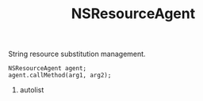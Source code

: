 ﻿---
uid: crmscript_ref_NSResourceAgent
title: NSResourceAgent
intellisense: Void.NSResourceAgent
keywords: NSResourceAgent
so.topic: reference
---

String resource substitution management.

```crmscript
NSResourceAgent agent;
agent.callMethod(arg1, arg2);
```

1. autolist

